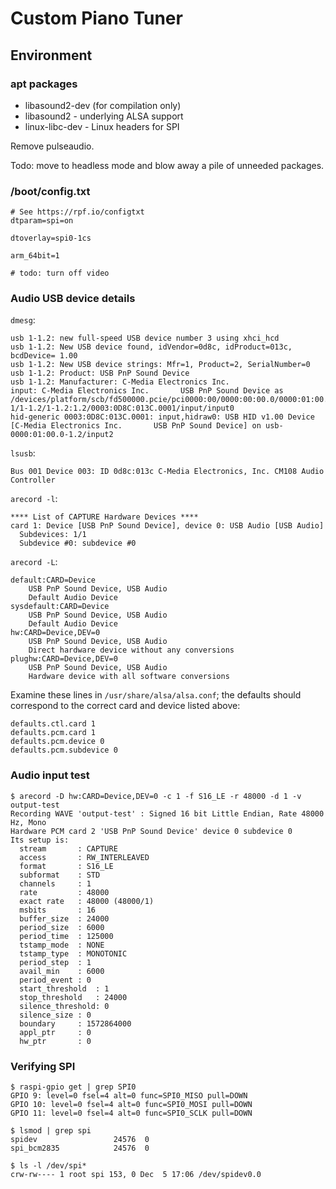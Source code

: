 # Custom Piano Tuner

## Environment

### apt packages

- libasound2-dev (for compilation only)
- libasound2 - underlying ALSA support
- linux-libc-dev - Linux headers for SPI

Remove pulseaudio.

Todo: move to headless mode and blow away a pile of unneeded packages.

### /boot/config.txt

```
# See https://rpf.io/configtxt
dtparam=spi=on

dtoverlay=spi0-1cs

arm_64bit=1

# todo: turn off video
```

### Audio USB device details

`dmesg`:

```
usb 1-1.2: new full-speed USB device number 3 using xhci_hcd
usb 1-1.2: New USB device found, idVendor=0d8c, idProduct=013c, bcdDevice= 1.00
usb 1-1.2: New USB device strings: Mfr=1, Product=2, SerialNumber=0
usb 1-1.2: Product: USB PnP Sound Device
usb 1-1.2: Manufacturer: C-Media Electronics Inc.      
input: C-Media Electronics Inc.       USB PnP Sound Device as /devices/platform/scb/fd500000.pcie/pci0000:00/0000:00:00.0/0000:01:00.0/usb1/1-1/1-1.2/1-1.2:1.2/0003:0D8C:013C.0001/input/input0
hid-generic 0003:0D8C:013C.0001: input,hidraw0: USB HID v1.00 Device [C-Media Electronics Inc.       USB PnP Sound Device] on usb-0000:01:00.0-1.2/input2
```

`lsusb`:

```
Bus 001 Device 003: ID 0d8c:013c C-Media Electronics, Inc. CM108 Audio Controller
```

`arecord -l`:

```
**** List of CAPTURE Hardware Devices ****
card 1: Device [USB PnP Sound Device], device 0: USB Audio [USB Audio]
  Subdevices: 1/1
  Subdevice #0: subdevice #0
```

`arecord -L`:

```
default:CARD=Device
    USB PnP Sound Device, USB Audio
    Default Audio Device
sysdefault:CARD=Device
    USB PnP Sound Device, USB Audio
    Default Audio Device
hw:CARD=Device,DEV=0
    USB PnP Sound Device, USB Audio
    Direct hardware device without any conversions
plughw:CARD=Device,DEV=0
    USB PnP Sound Device, USB Audio
    Hardware device with all software conversions
```

Examine these lines in `/usr/share/alsa/alsa.conf`; the defaults should
correspond to the correct card and device listed above:

```
defaults.ctl.card 1
defaults.pcm.card 1
defaults.pcm.device 0
defaults.pcm.subdevice 0
```

### Audio input test

```
$ arecord -D hw:CARD=Device,DEV=0 -c 1 -f S16_LE -r 48000 -d 1 -v output-test
Recording WAVE 'output-test' : Signed 16 bit Little Endian, Rate 48000 Hz, Mono
Hardware PCM card 2 'USB PnP Sound Device' device 0 subdevice 0
Its setup is:
  stream       : CAPTURE
  access       : RW_INTERLEAVED
  format       : S16_LE
  subformat    : STD
  channels     : 1
  rate         : 48000
  exact rate   : 48000 (48000/1)
  msbits       : 16
  buffer_size  : 24000
  period_size  : 6000
  period_time  : 125000
  tstamp_mode  : NONE
  tstamp_type  : MONOTONIC
  period_step  : 1
  avail_min    : 6000
  period_event : 0
  start_threshold  : 1
  stop_threshold   : 24000
  silence_threshold: 0
  silence_size : 0
  boundary     : 1572864000
  appl_ptr     : 0
  hw_ptr       : 0
```

### Verifying SPI

```
$ raspi-gpio get | grep SPI0
GPIO 9: level=0 fsel=4 alt=0 func=SPI0_MISO pull=DOWN
GPIO 10: level=0 fsel=4 alt=0 func=SPI0_MOSI pull=DOWN
GPIO 11: level=0 fsel=4 alt=0 func=SPI0_SCLK pull=DOWN
```

```
$ lsmod | grep spi
spidev                 24576  0
spi_bcm2835            24576  0
```

```
$ ls -l /dev/spi*
crw-rw---- 1 root spi 153, 0 Dec  5 17:06 /dev/spidev0.0
```



